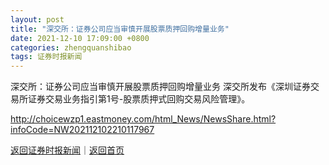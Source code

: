 ```yaml
---
layout: post
title: "深交所：证券公司应当审慎开展股票质押回购增量业务"
date: 2021-12-10 17:09:00 +0800
categories: zhengquanshibao
tags: 证券时报新闻
---
```

深交所：证券公司应当审慎开展股票质押回购增量业务
深交所发布《深圳证券交易所证券交易业务指引第1号-股票质押式回购交易风险管理》。

<http://choicewzp1.eastmoney.com/html_News/NewsShare.html?infoCode=NW202112102210117967>

[返回证券时报新闻](//finews.withounder.com/zhengquanshibao/)｜[返回首页](//finews.withounder.com/)